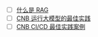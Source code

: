 - [ ] [什么是 RAG](https://cnb.cool/docker.2025/project-2-rag/-/blob/main/docs/tutorial/README.md)
- [ ] [CNB 运行大模型的最佳实践](https://cnb.cool/ai-models/deepseek-ai/DeepSeek-R1-0528-Qwen3-8B-run-with-ollama)
- [ ] [CNB CI/CD 最佳实践案例](https://cnb.cool/examples/showcase)